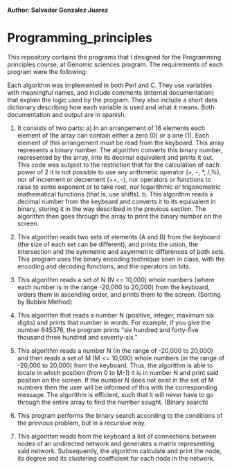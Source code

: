 **Author: Salvador Gonzalez Juarez**

# Programming_principles
This repository contains the programs that I designed for the Programming principles course, at Genomic sciences program. The requirements of each program were the following:

Each algorithm was implemented in both Perl and C. They use variables with meaningful names, and include comments (internal documentation) that explain the logic used by the program. They also include a short data dictionary describing how each variable is used and what it means. Both documentation and output are in spanish.

1. It consists of two parts:
a) In an arrangement of 16 elements each element of the array can contain either a zero (0) or a one (1). Each element of this arrangement must be read from the keyboard. This array represents a binary number. The algorithm converts this binary number, represented by the array, into its decimal equivalent and prints it out. This code was subject to the restriction that for the calculation of each power of 2 it is not possible to use any arithmetic operator (+, -, *, /,%), nor of increment or decrement (++, -), nor operators or functions to raise to some exponent or to take root, nor logarithmic or trigonometric mathematical functions (that is, use shifts).
b. This algorithm reads a decimal number from the keyboard and converts it to its equivalent in binary, storing it in the way described in the previous section. The algorithm then goes through the array to print the binary number on the screen.

2. This algorithm reads two sets of elements (A and B) from the keyboard (the size of each set can be different), and prints the union, the intersection and the symmetric and asymmetric differences of both sets. This program uses the binary encoding technique seen in class, with the encoding and decoding functions, and the operators on bits. 

3. This algorithm reads a set of N (N <= 10,000) whole numbers (where each number is in the range -20,000 to 20,000) from the keyboard, orders them in ascending order, and prints them to the screen. (Sorting by Bubble Method)

4. This algorithm that reads a number N (positive, integer, maximum six digits) and prints that number in words. For example, if you give the number 645376, the program prints "six hundred and forty-five thousand three hundred and seventy-six."

5. This algorithm reads a number N (in the range of -20,000 to 20,000) and then reads a set of M (M <= 10,000) whole numbers (in the range of -20,000 to 20,000) from the keyboard. Thus, the algorithm is able to locate in which position (from 0 to M-1) it is in number N and print said position on the screen. If the number N does not exist in the set of M numbers then the user will be informed of this with the corresponding message. The algorithm is efficient, such that it will never have to go through the entire array to find the number sought. (Binary search)

6. This program performs the binary search according to the conditions of the previous problem, but in a recursive way.

7. This algorithm reads from the keyboard a list of connections between nodes of an undirected network and generates a matrix representing said network. Subsequently, the algorithm calculate and print the node, its degree and its clustering coefficient for each node in the network.
